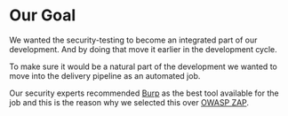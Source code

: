 # Our Goal

We wanted the  security-testing to become an integrated part of our development. And by doing that move it earlier in the development cycle. 

To make sure it would be a natural part of the development we wanted to move into the delivery pipeline as an automated job. 

Our security experts recommended [Burp](https://portswigger.net/burp/) as the best tool available for the job and this is the reason why we selected this over [OWASP ZAP](https://www.owasp.org/index.php/OWASP_Zed_Attack_Proxy_Project). 
